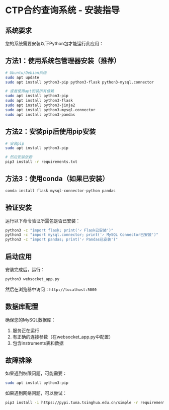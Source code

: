 # CTP合约查询系统 - 安装指导

## 系统要求

您的系统需要安装以下Python包才能运行此应用：

## 方法1：使用系统包管理器安装（推荐）

```bash
# Ubuntu/Debian系统
sudo apt update
sudo apt install python3-pip python3-flask python3-mysql.connector

# 或者使用apt安装所有依赖
sudo apt install python3-pip
sudo apt install python3-flask
sudo apt install python3-jinja2
sudo apt install python3-mysql.connector
sudo apt install python3-pandas
```

## 方法2：安装pip后使用pip安装

```bash
# 安装pip
sudo apt install python3-pip

# 然后安装依赖
pip3 install -r requirements.txt
```

## 方法3：使用conda（如果已安装）

```bash
conda install flask mysql-connector-python pandas
```

## 验证安装

运行以下命令验证所需包是否已安装：

```bash
python3 -c "import flask; print('✓ Flask已安装')"
python3 -c "import mysql.connector; print('✓ MySQL Connector已安装')"
python3 -c "import pandas; print('✓ Pandas已安装')"
```

## 启动应用

安装完成后，运行：

```bash
python3 websocket_app.py
```

然后在浏览器中访问：`http://localhost:5000`

## 数据库配置

确保您的MySQL数据库：
1. 服务正在运行
2. 有正确的连接参数（在websocket_app.py中配置）
3. 包含instruments表和数据

## 故障排除

如果遇到权限问题，可能需要：
```bash
sudo apt install python3-pip
```

如果遇到网络问题，可以尝试：
```bash
pip3 install -i https://pypi.tuna.tsinghua.edu.cn/simple -r requirements.txt
``` 